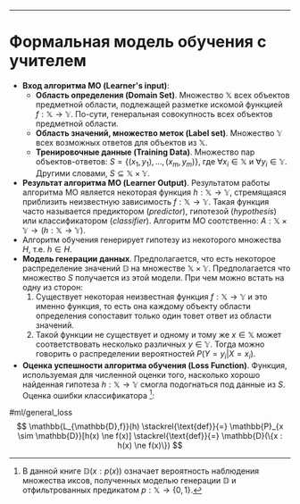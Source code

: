 ---

# Формальная модель обучения с учителем

* **Вход алгоритма МО (Learner's input)**:
	* **Область определения (Domain Set)**. Множество $\mathbb{X}$ всех объектов предметной области, подлежащей разметке искомой функцией $f: \mathbb{X} \rightarrow \mathbb{Y}$. По-сути, генеральная совокупность всех объектов предметной области.
	* **Область значений, множество меток (Label set)**. Множество $\mathbb{Y}$ всех возможных ответов для объектов из $\mathbb{X}$.
	* **Тренировочные данные (Training Data)**. Множество пар объектов-ответов: $S = \{ (x_1, y_1), \dots, (x_m, y_m) \}$, где $\forall x_i \in \mathbb{X}$ и $\forall y_i \in \mathbb{Y}$. Другими словами, $S \subseteq \mathbb{X} \times \mathbb{Y}$.
* **Результат алгоритма МО (Learner Output)**. Результатом работы алгоритма МО является некоторая функция $h: \mathbb{X} \rightarrow \mathbb{Y}$, стремящаяся приблизить неизвестную зависимость $f: \mathbb{X} \rightarrow \mathbb{Y}$. Такая функция часто называется предиктором (*predictor*), гипотезой (*hypothesis*) или классификатором (*classifier*). Алгоритм МО соотственно: $A: \mathbb{X} \times \mathbb{Y} \rightarrow (h: \mathbb{X} \rightarrow \mathbb{Y})$.
* Алгоритм обучения генерирует гипотезу из некоторого множества $H$, т.е. $h \in H$.
* **Модель генерации данных**. Предполагается, что есть некоторое распределение значений $\mathbb{D}$ на множестве $\mathbb{X} \times \mathbb{Y}$. Предполагается что множество $S$ получается из этой модели. При чем можно встать на одну из сторон:
	1. Существует некоторая неизвестная функция $f: \mathbb{X} \rightarrow \mathbb{Y}$ и это именно функция, то есть она каждому объекту области определения сопоставит только один товет ответ из области значений.
	2. Такой функции не существует и одному и тому же $x \in \mathbb{X}$ может соответствовать несколько различных $y \in \mathbb{Y}$. Тогда можно говорить о распределении вероятностей $P(Y=y_i|X=x_i)$.
* **Оценка успешности алгоритма обучения (Loss Function)**. Функция, используемая для численной оценки того, насколько хорошо найденная гипотеза $h: \mathbb{X} \rightarrow \mathbb{Y}$ смогла подогнаться под данные из $S$. Оценка ошибки классификатора [^1]:

#ml/general_loss
$$ \mathbb{L_{\mathbb{D},f}}(h) \stackrel{\text{def}}{=} \mathbb{P}_{x \sim \mathbb{D}}[h(x) \ne f(x)] \stackrel{\text{def}}{=} \mathbb{D}(\{x : h(x) \ne f(x)\}) $$

[^1]: В данной книге $\mathbb{D}({x: p(x)})$ означает вероятность наблюдения множества иксов, полученных моделью генерации $\mathbb{D}$ и отфильтрованных предикатом $p: \mathbb{X} \rightarrow \{0, 1\}$.
